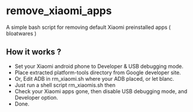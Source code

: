 # remove_xiaomi_apps
A simple bash script for removing default Xiaomi preinstalled apps ( bloatwares )

## How it works ?
* Set your Xiaomi android phone to Developer & USB debugging mode.
* Place extracted platform-tools directory from Google developer site.
* Or, Edit ADB in rm_xiaomi.sh where your ADB placed, or let blanc.
* Just run a shell script rm_xiaomis.sh then 
* Check your Xiaomi apps gone, then disable USB debugging mode, and Developer option.
* Done.
